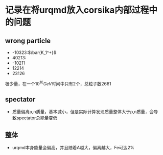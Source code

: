 # 记录在将urqmd放入corsika内部过程中的问题

## wrong particle

- -10323:$\bar{K_1^+}$
- 40213:
- -10211
- 12214
- 23126

极少量，在一个$10^{10}GeV$时间中只有2个，总粒子数2681

## spectator

- 质量偏离p,n质量，基本减小，但是实际计算发现质量整体大于p,n质量，会导致spectator总能量变低

## 整体

- urqmd本身能量会偏高，并且随着A越大，偏离越大，Fe可达$2\%$
